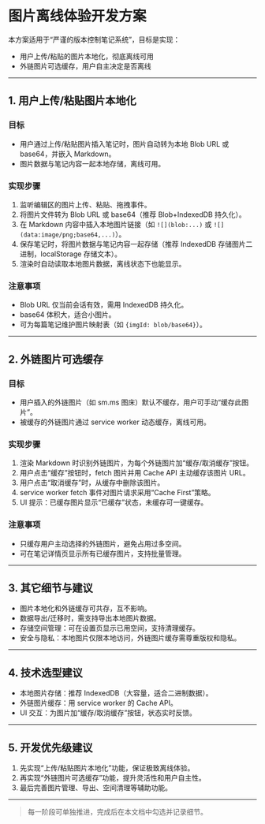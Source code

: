 # 图片离线体验开发方案

本方案适用于“严谨的版本控制笔记系统”，目标是实现：
- 用户上传/粘贴的图片本地化，彻底离线可用
- 外链图片可选缓存，用户自主决定是否离线

---

## 1. 用户上传/粘贴图片本地化

### 目标
- 用户通过上传/粘贴图片插入笔记时，图片自动转为本地 Blob URL 或 base64，并嵌入 Markdown。
- 图片数据与笔记内容一起本地存储，离线可用。

### 实现步骤
1. 监听编辑区的图片上传、粘贴、拖拽事件。
2. 将图片文件转为 Blob URL 或 base64（推荐 Blob+IndexedDB 持久化）。
3. 在 Markdown 内容中插入本地图片链接（如 `![](blob:...)` 或 `![](data:image/png;base64,...)`）。
4. 保存笔记时，将图片数据与笔记内容一起存储（推荐 IndexedDB 存储图片二进制，localStorage 存储文本）。
5. 渲染时自动读取本地图片数据，离线状态下也能显示。

### 注意事项
- Blob URL 仅当前会话有效，需用 IndexedDB 持久化。
- base64 体积大，适合小图片。
- 可为每篇笔记维护图片映射表（如 `{imgId: blob/base64}`）。

---

## 2. 外链图片可选缓存

### 目标
- 用户插入的外链图片（如 sm.ms 图床）默认不缓存，用户可手动“缓存此图片”。
- 被缓存的外链图片通过 service worker 动态缓存，离线可用。

### 实现步骤
1. 渲染 Markdown 时识别外链图片，为每个外链图片加“缓存/取消缓存”按钮。
2. 用户点击“缓存”按钮时，fetch 图片并用 Cache API 主动缓存该图片 URL。
3. 用户点击“取消缓存”时，从缓存中删除该图片。
4. service worker fetch 事件对图片请求采用“Cache First”策略。
5. UI 提示：已缓存图片显示“已缓存”状态，未缓存可一键缓存。

### 注意事项
- 只缓存用户主动选择的外链图片，避免占用过多空间。
- 可在笔记详情页显示所有已缓存图片，支持批量管理。

---

## 3. 其它细节与建议
- 图片本地化和外链缓存可共存，互不影响。
- 数据导出/迁移时，需支持导出本地图片数据。
- 存储空间管理：可在设置页显示已用空间，支持清理缓存。
- 安全与隐私：本地图片仅限本地访问，外链图片缓存需尊重版权和隐私。

---

## 4. 技术选型建议
- 本地图片存储：推荐 IndexedDB（大容量，适合二进制数据）。
- 外链图片缓存：用 service worker 的 Cache API。
- UI 交互：为图片加“缓存/取消缓存”按钮，状态实时反馈。

---

## 5. 开发优先级建议
1. 先实现“上传/粘贴图片本地化”功能，保证极致离线体验。
2. 再实现“外链图片可选缓存”功能，提升灵活性和用户自主性。
3. 最后完善图片管理、导出、空间清理等辅助功能。

---

> 每一阶段可单独推进，完成后在本文档中勾选并记录细节。 